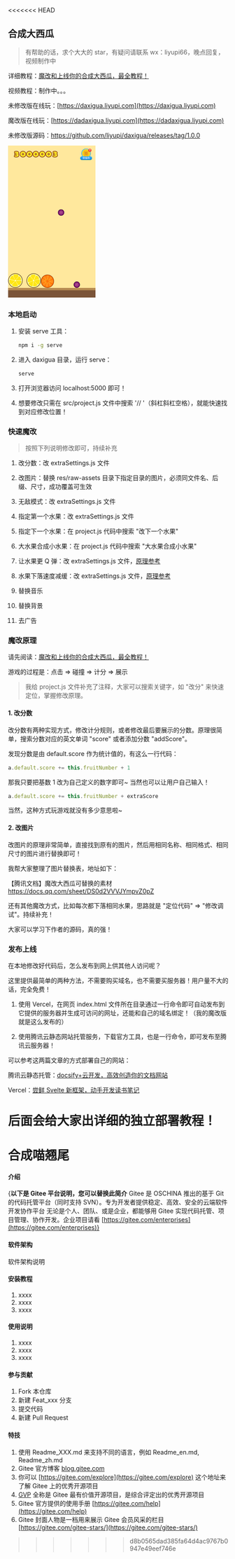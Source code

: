 <<<<<<< HEAD
## 合成大西瓜

> 有帮助的话，求个大大的 star，有疑问请联系 wx：liyupi66，晚点回复，视频制作中

详细教程：[魔改和上线你的合成大西瓜，最全教程！](https://mp.weixin.qq.com/s/H9VR1MWn-9bKSC_1l_MkJw)

视频教程：制作中。。。

未修改版在线玩：[https://daxigua.liyupi.com](https://daxigua.liyupi.com)

魔改版在线玩：[https://dadaxigua.liyupi.com](https://dadaxigua.liyupi.com)

未修改版源码：https://github.com/liyupi/daxigua/releases/tag/1.0.0

![秀爆朋友圈](./assets/dadaxigua.png)

### 本地启动

1. 安装 serve 工具：

    ```bash
    npm i -g serve
    ```

2. 进入 daxigua 目录，运行 serve：

    ```bash
    serve
    ```
   
3. 打开浏览器访问 localhost:5000 即可！

4. 想要修改只需在 src/project.js 文件中搜索 '// '（斜杠斜杠空格），就能快速找到对应修改位置！

### 快速魔改

> 按照下列说明修改即可，持续补充

1. 改分数：改 extraSettings.js 文件

2. 改图片：替换 res/raw-assets 目录下指定目录的图片，必须同文件名、后缀、尺寸，成功覆盖可生效

3. 无敌模式：改 extraSettings.js 文件

4. 指定第一个水果：改 extraSettings.js 文件

5. 指定下一个水果：在 project.js 代码中搜索 "改下一个水果"

6. 大水果合成小水果：在 project.js 代码中搜索 "大水果合成小水果"

7. 让水果更 Q 弹：改 extraSettings.js 文件，[原理参考](https://docs.cocos.com/creator/api/zh/classes/PhysicsCircleCollider.html?h=circlecollider)

8. 水果下落速度减缓：改 extraSettings.js 文件，[原理参考](https://docs.cocos.com/creator/manual/zh/physics/physics/rigid-body.html?h=%E5%88%9A%E4%BD%93)

9. 替换音乐

10. 替换背景

11. 去广告

### 魔改原理

请先阅读：[魔改和上线你的合成大西瓜，最全教程！](https://mp.weixin.qq.com/s/H9VR1MWn-9bKSC_1l_MkJw)

游戏的过程是：点击 => 碰撞 => 计分 => 展示

> 我给 project.js 文件补充了注释，大家可以搜索关键字，如 "改分" 来快速定位，掌握修改原理。

#### 1. 改分数

改分数有两种实现方式，修改计分规则，或者修改最后要展示的分数。原理很简单，搜索分数对应的英文单词 "score" 或者添加分数 "addScore"。

发现分数是由 default.score 作为统计值的，有这么一行代码：

```javascript
a.default.score += this.fruitNumber + 1
```

那我只要把基数 1 改为自己定义的数字即可~ 当然也可以让用户自己输入！

```javascript
a.default.score += this.fruitNumber + extraScore
```

当然，这种方式玩游戏就没有多少意思啦~

#### 2. 改图片

改图片的原理非常简单，直接找到原有的图片，然后用相同名称、相同格式、相同尺寸的图片进行替换即可！

我帮大家整理了图片替换表，地址如下：

【腾讯文档】魔改大西瓜可替换的素材 https://docs.qq.com/sheet/DS0d2VVVJYmpvZ0pZ

还有其他魔改方式，比如每次都下落相同水果，思路就是 "定位代码" => "修改调试"。持续补充！

大家可以学习下作者的源码，真的强！

### 发布上线

在本地修改好代码后，怎么发布到网上供其他人访问呢？

这里提供最简单的两种方法，不需要购买域名，也不需要买服务器！用户量不大的话，完全免费！

1. 使用 Vercel，在网页 index.html 文件所在目录通过一行命令即可自动发布到它提供的服务器并生成可访问的网址，还能和自己的域名绑定！（我的魔改版就是这么发布的）

2. 使用腾讯云静态网站托管服务，下载官方工具，也是一行命令，即可发布至腾讯云服务器！

可以参考这两篇文章的方式部署自己的网站：

腾讯云静态托管：[docsify+云开发，高效创造你的文档网站​](https://mp.weixin.qq.com/s/Noe90mhVssuBcySyb6TTNA)

Vercel：[尝鲜 Svelte 新框架，动手开发读书笔记](https://mp.weixin.qq.com/s/W-TWxOJTr4gSQkCyIquNuA)

后面会给大家出详细的独立部署教程！
=======
# 合成喵翘尾

#### 介绍
{**以下是 Gitee 平台说明，您可以替换此简介**
Gitee 是 OSCHINA 推出的基于 Git 的代码托管平台（同时支持 SVN）。专为开发者提供稳定、高效、安全的云端软件开发协作平台
无论是个人、团队、或是企业，都能够用 Gitee 实现代码托管、项目管理、协作开发。企业项目请看 [https://gitee.com/enterprises](https://gitee.com/enterprises)}

#### 软件架构
软件架构说明


#### 安装教程

1.  xxxx
2.  xxxx
3.  xxxx

#### 使用说明

1.  xxxx
2.  xxxx
3.  xxxx

#### 参与贡献

1.  Fork 本仓库
2.  新建 Feat_xxx 分支
3.  提交代码
4.  新建 Pull Request


#### 特技

1.  使用 Readme\_XXX.md 来支持不同的语言，例如 Readme\_en.md, Readme\_zh.md
2.  Gitee 官方博客 [blog.gitee.com](https://blog.gitee.com)
3.  你可以 [https://gitee.com/explore](https://gitee.com/explore) 这个地址来了解 Gitee 上的优秀开源项目
4.  [GVP](https://gitee.com/gvp) 全称是 Gitee 最有价值开源项目，是综合评定出的优秀开源项目
5.  Gitee 官方提供的使用手册 [https://gitee.com/help](https://gitee.com/help)
6.  Gitee 封面人物是一档用来展示 Gitee 会员风采的栏目 [https://gitee.com/gitee-stars/](https://gitee.com/gitee-stars/)
>>>>>>> d8b0565dad385fa64d4ac9767b0947e49eef746e
